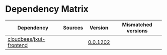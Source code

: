 # Dependency Matrix

Dependency | Sources | Version | Mismatched versions
---------- | ------- | ------- | -------------------
[cloudbees/jxui-frontend](https://github.com/cloudbees/jxui-frontend) |  | [0.0.1202](https://github.com/cloudbees/jxui-frontend/releases/tag/v0.0.1202) | 
